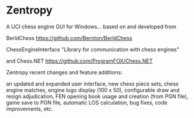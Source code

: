 # Zentropy

A UCI chess engine GUI for Windows...
based on and developed from

BerldChess
https://github.com/Bernton/BerldChess

ChessEngineInterface
"Library for communication with chess engines"

and
Chess.NET
https://github.com/ProgramFOX/Chess.NET

Zentropy recent changes and feature additions:

an updated and expanded user interface,
new chess piece sets,
chess engine matches,
engine logo display (100 x 50),
configurable draw and resign adjudication,
FEN opening book usage and creation (from PGN file),
game save to PGN file,
automatic LOS calculation,
bug fixes,
code improvements,
etc.
